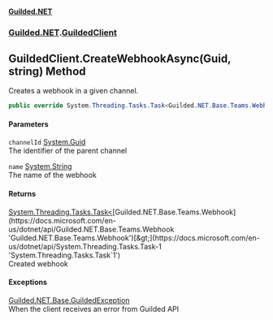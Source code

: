 
#### [Guilded.NET](index 'index')
### [Guilded.NET](index#Guilded_NET 'Guilded.NET').[GuildedClient](GuildedClient 'Guilded.NET.GuildedClient')
## GuildedClient.CreateWebhookAsync(Guid, string) Method
Creates a webhook in a given channel.  
```csharp
public override System.Threading.Tasks.Task<Guilded.NET.Base.Teams.Webhook> CreateWebhookAsync(System.Guid channelId, string name);
```

#### Parameters
<a name='Guilded_NET_GuildedClient_CreateWebhookAsync(System_Guid_string)_channelId'></a>
`channelId` [System.Guid](https://docs.microsoft.com/en-us/dotnet/api/System.Guid 'System.Guid')  
The identifier of the parent channel
  
<a name='Guilded_NET_GuildedClient_CreateWebhookAsync(System_Guid_string)_name'></a>
`name` [System.String](https://docs.microsoft.com/en-us/dotnet/api/System.String 'System.String')  
The name of the webhook
  

#### Returns
[System.Threading.Tasks.Task&lt;](https://docs.microsoft.com/en-us/dotnet/api/System.Threading.Tasks.Task-1 'System.Threading.Tasks.Task`1')[Guilded.NET.Base.Teams.Webhook](https://docs.microsoft.com/en-us/dotnet/api/Guilded.NET.Base.Teams.Webhook 'Guilded.NET.Base.Teams.Webhook')[&gt;](https://docs.microsoft.com/en-us/dotnet/api/System.Threading.Tasks.Task-1 'System.Threading.Tasks.Task`1')  
Created webhook

#### Exceptions
[Guilded.NET.Base.GuildedException](https://docs.microsoft.com/en-us/dotnet/api/Guilded.NET.Base.GuildedException 'Guilded.NET.Base.GuildedException')  
When the client receives an error from Guilded API
